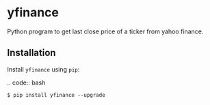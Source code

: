 # yfinance
Python program to get last close price of a ticker from yahoo finance.

Installation
------------

Install ``yfinance`` using ``pip``:

.. code:: bash

    $ pip install yfinance --upgrade
